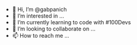 - 👋 Hi, I’m @gabpanich
- 👀 I’m interested in ...
- 🌱 I’m currently learning to code with #100Devs
- 💞️ I’m looking to collaborate on ...
- 📫 How to reach me ...

<!---
gabpanich/gabpanich is a ✨ special ✨ repository because its `README.md` (this file) appears on your GitHub profile.
You can click the Preview link to take a look at your changes.
--->
